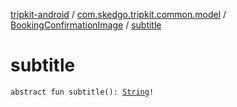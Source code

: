 [tripkit-android](../../index.md) / [com.skedgo.tripkit.common.model](../index.md) / [BookingConfirmationImage](index.md) / [subtitle](./subtitle.md)

# subtitle

`abstract fun subtitle(): `[`String`](https://kotlinlang.org/api/latest/jvm/stdlib/kotlin/-string/index.html)`!`